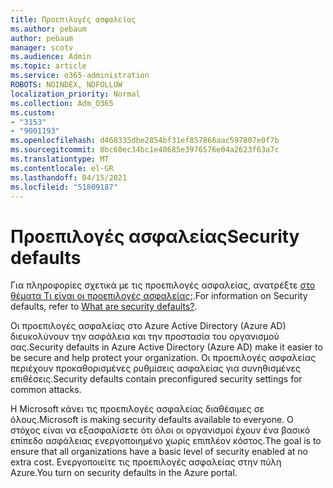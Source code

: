 ```yaml
---
title: Προεπιλογές ασφαλείας
ms.author: pebaum
author: pebaum
manager: scotv
ms.audience: Admin
ms.topic: article
ms.service: o365-administration
ROBOTS: NOINDEX, NOFOLLOW
localization_priority: Normal
ms.collection: Adm_O365
ms.custom:
- "3153"
- "9001193"
ms.openlocfilehash: d468335dbe2854bf31ef857866aac597807e0f7b
ms.sourcegitcommit: 8bc60ec34bc1e40685e3976576e04a2623f63a7c
ms.translationtype: MT
ms.contentlocale: el-GR
ms.lasthandoff: 04/15/2021
ms.locfileid: "51809187"
---
```

# <a name="security-defaults"></a><span data-ttu-id="a579f-102">Προεπιλογές ασφαλείας</span><span class="sxs-lookup"><span data-stu-id="a579f-102">Security defaults</span></span>

<span data-ttu-id="a579f-103">Για πληροφορίες σχετικά με τις προεπιλογές ασφαλείας, ανατρέξτε [στο θέματα Τι είναι οι προεπιλογές ασφαλείας;](https://docs.microsoft.com/azure/active-directory/conditional-access/concept-conditional-access-security-defaults).</span><span class="sxs-lookup"><span data-stu-id="a579f-103">For information on Security defaults, refer to [What are security defaults?](https://docs.microsoft.com/azure/active-directory/conditional-access/concept-conditional-access-security-defaults).</span></span>

<span data-ttu-id="a579f-104">Οι προεπιλογές ασφαλείας στο Azure Active Directory (Azure AD) διευκολύνουν την ασφάλεια και την προστασία του οργανισμού σας.</span><span class="sxs-lookup"><span data-stu-id="a579f-104">Security defaults in Azure Active Directory (Azure AD) make it easier to be secure and help protect your organization.</span></span> <span data-ttu-id="a579f-105">Οι προεπιλογές ασφαλείας περιέχουν προκαθορισμένες ρυθμίσεις ασφαλείας για συνηθισμένες επιθέσεις.</span><span class="sxs-lookup"><span data-stu-id="a579f-105">Security defaults contain preconfigured security settings for common attacks.</span></span>

<span data-ttu-id="a579f-106">Η Microsoft κάνει τις προεπιλογές ασφαλείας διαθέσιμες σε όλους.</span><span class="sxs-lookup"><span data-stu-id="a579f-106">Microsoft is making security defaults available to everyone.</span></span> <span data-ttu-id="a579f-107">Ο στόχος είναι να εξασφαλίσετε ότι όλοι οι οργανισμοί έχουν ένα βασικό επίπεδο ασφάλειας ενεργοποιημένο χωρίς επιπλέον κόστος.</span><span class="sxs-lookup"><span data-stu-id="a579f-107">The goal is to ensure that all organizations have a basic level of security enabled at no extra cost.</span></span> <span data-ttu-id="a579f-108">Ενεργοποιείτε τις προεπιλογές ασφαλείας στην πύλη Azure.</span><span class="sxs-lookup"><span data-stu-id="a579f-108">You turn on security defaults in the Azure portal.</span></span>

